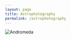 ```yaml
---
layout: page
title: Astrophotography
permalink: /astrophotography
---
```

<img src="m31.png"
     alt="Andromeda"
     style="float: left; margin-right: 10px;" />
